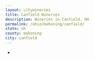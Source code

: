 ```yaml
---
layout: citywineries
title: Canfield Wineries
description: Wineries in Canfield, OH
permalink: /ohio/mahoning/canfield/
state: oh
county: mahoning
city: canfield
---
```

-
